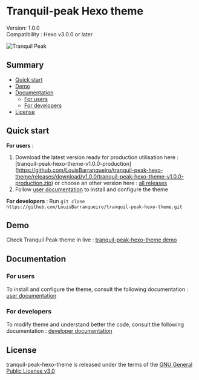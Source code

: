 # Tranquil-peak Hexo theme

Version: 1.0.0  
Compatibility : Hexo v3.0.0 or later  

![Tranquil Peak](https://hexo-tranquil-peak-demo.herokuapp.com/2013/12/25/gallery-post/tranquil-peak.png)

## Summary ##

- [Quick start](#quick-start)
- [Demo](#demo)
- [Documentation](#democumentation)
    * [For users](#for-users)
    * [For developers](#for-developers)
- [License](#license)

## Quick start ##

**For users** :  
1. Download the latest version ready for production utilisation here : [tranquil-peak-hexo-theme-v1.0.0-production]
(https://github.com/LouisBarranqueiro/tranquil-peak-hexo-theme/releases/download/v1.0.0/tranquil-peak-hexo-theme-v1.0.0-production.zip) or choose an other version here : [all releases](https://github.com/LouisBarranqueiro/tranquil-peak-hexo-theme/releases)  
2. Follow [user documentation](https://github.com/LouisBarranqueiro/tranquil-peak-hexo-theme/blob/master/docs/user.md) to install and configure the theme  

**For developers** : Run ```git clone https://github.com/LouisBarranqueiro/tranquil-peak-hexo-theme.git```

## Demo  ##

Check Tranquil Peak theme in live  : [tranquil-peak-hexo-theme demo](http://hexo-tranquil-peak-demo.herokuapp.com)

## Documentation ##

### For users ###

To install and configure the theme, consult the following documentation : [user documentation](https://github.com/LouisBarranqueiro/tranquil-peak-hexo-theme/blob/master/docs/user.md)

### For developers ###

To modify theme and understand better the code, consult the following documentation : [developer documentation](https://github.com/LouisBarranqueiro/tranquil-peak-hexo-theme/blob/master/docs/developer.md)

## License ##

tranquil-peak-hexo-theme is released under the terms of the [GNU General Public License v3.0](https://github.com/LouisBarranqueiro/tranquil-peak-hexo-theme/blob/master/LICENSE)